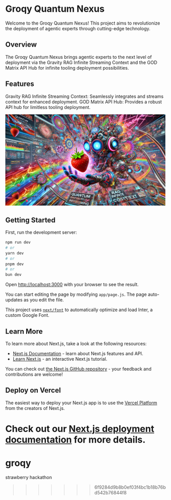 # Groqy Quantum Nexus
Welcome to the Groqy Quantum Nexus! This project aims to revolutionize the deployment of agentic experts through cutting-edge technology.

## Overview
The Groqy Quantum Nexus brings agentic experts to the next level of deployment via the Gravity RAG Infinite Streaming Context and the GOD Matrix API Hub for infinite tooling deployment possibilities.

## Features
Gravity RAG Infinite Streaming Context: Seamlessly integrates and streams context for enhanced deployment.
GOD Matrix API Hub: Provides a robust API hub for limitless tooling deployment.

<img
src="frontend/strawberry_groqy_4.png"
  style="display: inline-block; margin: 0 auto; max-width: 500px">

## Getting Started

First, run the development server:

```bash
npm run dev
# or
yarn dev
# or
pnpm dev
# or
bun dev
```

Open [http://localhost:3000](http://localhost:3000) with your browser to see the result.

You can start editing the page by modifying `app/page.js`. The page auto-updates as you edit the file.

This project uses [`next/font`](https://nextjs.org/docs/basic-features/font-optimization) to automatically optimize and load Inter, a custom Google Font.

## Learn More

To learn more about Next.js, take a look at the following resources:

- [Next.js Documentation](https://nextjs.org/docs) - learn about Next.js features and API.
- [Learn Next.js](https://nextjs.org/learn) - an interactive Next.js tutorial.

You can check out [the Next.js GitHub repository](https://github.com/vercel/next.js/) - your feedback and contributions are welcome!

## Deploy on Vercel

The easiest way to deploy your Next.js app is to use the [Vercel Platform](https://vercel.com/new?utm_medium=default-template&filter=next.js&utm_source=create-next-app&utm_campaign=create-next-app-readme) from the creators of Next.js.

Check out our [Next.js deployment documentation](https://nextjs.org/docs/deployment) for more details.
=======
# groqy
strawberry hackathon
>>>>>>> 6f9284d9b8b0ef03f4bc1b18b76bd542b76844f8
